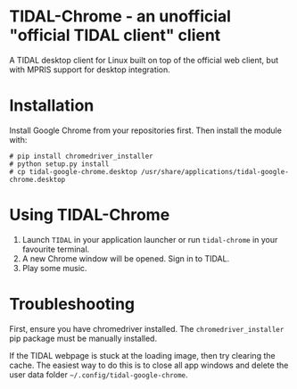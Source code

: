 # TIDAL-Chrome - an unofficial "official TIDAL client" client

A TIDAL desktop client for Linux built on top of the official web client, but with MPRIS support for desktop 
integration.

# Installation

Install Google Chrome from your repositories first. Then install the module with:

    # pip install chromedriver_installer 
    # python setup.py install
    # cp tidal-google-chrome.desktop /usr/share/applications/tidal-google-chrome.desktop

# Using TIDAL-Chrome

1. Launch `TIDAL` in your application launcher or run `tidal-chrome` in your favourite terminal.
2. A new Chrome window will be opened. Sign in to TIDAL.
3. Play some music.


# Troubleshooting

First, ensure you have chromedriver installed. The `chromedriver_installer` pip package must be manually installed. 

If the TIDAL webpage is stuck at the loading image, then try clearing the cache. The easiest way to do this is to 
close all app windows and delete the user data folder `~/.config/tidal-google-chrome`.